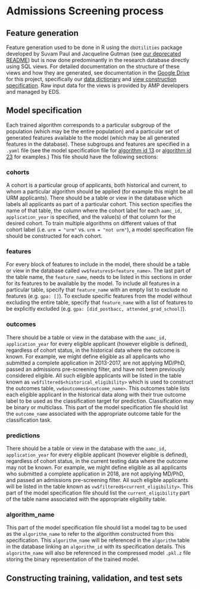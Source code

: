 # Admissions Screening process

## Feature generation
Feature generation used to be done in R using the `dbUtilities` package developed by Suvam Paul and Jacqueline Gutman (see [our deprecated README](README_old.md)) but is now done predominantly in the research database directly using SQL views. For detailed documentation on the structure of these views and how they are generated, see documentation in the [Google Drive](https://drive.google.com/open?id=0B__nBZCrcLwjc2t4eU5pd0V3RGM) for this project, specifically our [data dictionary](https://docs.google.com/document/d/1OnS4kOclTdohz-5x7vS5auKelp7B4DySRKl6F-EU3cI/edit?usp=sharing) and [view construction specification](https://docs.google.com/a/med.nyu.edu/document/d/1OWY1iZsXPYPBHA8oou08APH5wQGFfYNZPpK1K7bTF_w/edit?usp=sharing). Raw input data for the views is provided by AMP developers and managed by EDS.

## Model specification
Each trained algorithm corresponds to a particular subgroup of the population (which may be the entire population) and a particular set of generated features available to the model (which may be all generated features in the database). These subgroups and features are specified in a `.yaml` file (see the model specification file for [algorithm id 13](all_features_non_urm.yaml) or [algorithm id 23](all_features_urm.yaml) for examples.) This file should have the following sections:

### cohorts
A cohort is a particular group of applicants, both historical and current, to whom a particular algorithm should be applied (for example this might be all URM applicants). There should be a table or view in the database which labels all applicants as part of a particular cohort. This section specifies the name of that table, the column where the cohort label for each `aamc_id, application_year` is specified, and the value(s) of that column for the desired cohort. To train multiple algorithms on different values of that cohort label (i.e. `urm = "urm"` vs. `urm = "not urm"`), a model specification file should be constructed for each cohort.

### features
For every block of features to include in the model, there should be a table or view in the database called `vw$features$<feature_name>`. The last part of the table name, the `feature_name`, needs to be listed in this sections in order for its features to be available by the model. To include all features in a particular table, specify that `feature_name` with an empty list to exclude no features (e.g. `gpa: []`). To exclude specific features from the model without excluding the entire table, specify that `feature_name` with a list of features to be explicitly excluded (e.g. `gpa: [did_postbacc, attended_grad_school]`).

### outcomes
There should be a table or view in the database with the `aamc_id, application_year` for every eligible applicant (however eligible is defined), regardless of cohort status, in the historical data where the outcome is known. For example, we might define eligible as all applicants who submitted a complete application in 2013-2017, are not applying MD/PhD, passed an admissions pre-screening filter, and have not been previously considered eligible. All such eligible applicants will be listed in the table known as `vw$filtered$<historical_eligibility>` which is used to construct the outcomes table, `vw$outcomes$<outcome_name>`. This outcomes table lists each eligible applicant in the historical data along with their true outcome label to be used as the classification target for prediction. Classification may be binary or multiclass. This part of the model specification file should list the `outcome_name` associated with the appropriate outcome table for the classification task.

### predictions
There should be a table or view in the database with the `aamc_id, application_year` for every eligible applicant (however eligible is defined), regardless of cohort status, in the current testing data where the outcome may not be known. For example, we might define eligible as all applicants who submitted a complete application in 2018, are not applying MD/PhD, and passed an admissions pre-screening filter. All such eligible applicants will be listed in the table known as `vw$filtered$<current_eligibility>`. This part of the model specification file should list the `current_eligibility` part of the table name associated with the appropriate eligibility table.

### algorithm_name
This part of the model specification file should list a model tag to be used as the `algorithm_name` to refer to the algorithm constructed from this specification. This `algorithm_name` will be referenced in the `algorithm` table in the database linking an `algorithm_id` with its specification details. This `algorithm_name` will also be referenced in the compressed model `.pkl.z` file storing the binary representation of the trained model.

## Constructing training, validation, and test sets
